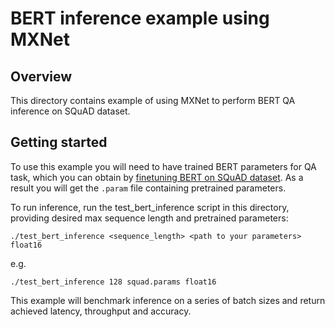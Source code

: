 # BERT inference example using MXNet
## Overview

This directory contains example of using MXNet to perform BERT QA inference on SQuAD dataset.

## Getting started

To use this example you will need to have trained BERT parameters for QA task, which you can obtain by [finetuning BERT on SQuAD dataset](https://gluon-nlp.mxnet.io/model_zoo/bert/index.html#bert-for-question-answering-on-squad). As a result you will get the `.param` file containing pretrained parameters.

To run inference, run the test_bert_inference script in this directory, providing desired max sequence length and pretrained parameters:

```
./test_bert_inference <sequence_length> <path to your parameters> float16
```
e.g.
```
./test_bert_inference 128 squad.params float16
```

This example will benchmark inference on a series of batch sizes and return achieved latency, throughput and accuracy.
